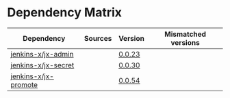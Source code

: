 # Dependency Matrix

Dependency | Sources | Version | Mismatched versions
---------- | ------- | ------- | -------------------
[jenkins-x/jx-admin](https://github.com/jenkins-x/jx-admin) |  | [0.0.23](https://github.com/jenkins-x/jx-admin/releases/tag/v0.0.23) | 
[jenkins-x/jx-secret](https://github.com/jenkins-x/jx-secret) |  | [0.0.30](https://github.com/jenkins-x/jx-secret/releases/tag/v0.0.30) | 
[jenkins-x/jx-promote](https://github.com/jenkins-x/jx-promote) |  | [0.0.54](https://github.com/jenkins-x/jx-promote/releases/tag/v0.0.54) | 

